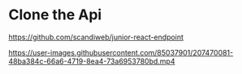 # Clone the Api 
https://github.com/scandiweb/junior-react-endpoint

https://user-images.githubusercontent.com/85037901/207470081-48ba384c-66a6-4719-8ea4-73a6953780bd.mp4
